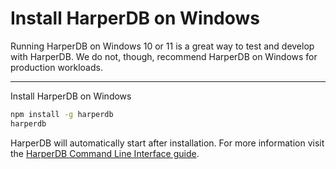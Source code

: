 # Install HarperDB on Windows

Running HarperDB on Windows 10 or 11 is a great way to test and develop with HarperDB. We do not, though, recommend HarperDB on Windows for production workloads.

---

Install HarperDB on Windows

```bash
npm install -g harperdb
harperdb 
````
HarperDB will automatically start after installation. For more information visit the [HarperDB Command Line Interface guide](../administration/harperdb-cli.md).
